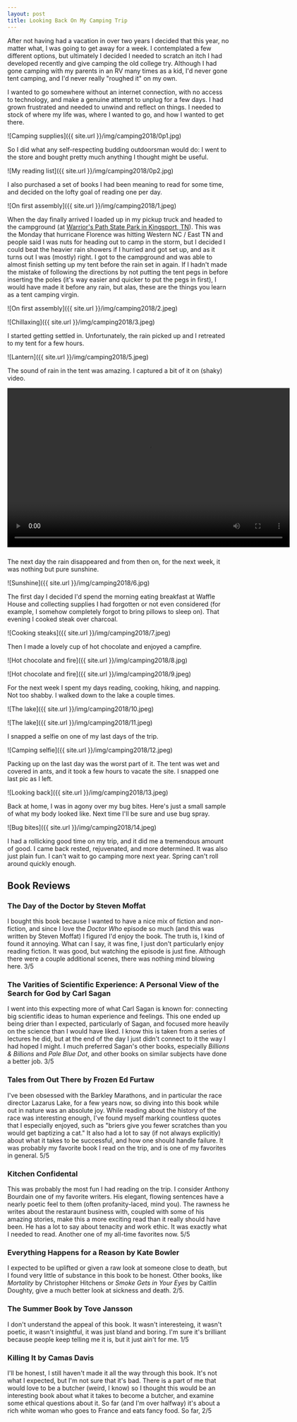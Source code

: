 ```yaml
---
layout: post
title: Looking Back On My Camping Trip
---
```


After not having had a vacation in over two years I decided that this year, no matter what, I was going to get away for a week. I contemplated a few different options, but ultimately I decided I needed to scratch an itch I had developed recently and give camping the old college try. Although I had gone camping with my parents in an RV many times as a kid, I'd never gone tent camping, and I'd never really "roughed it" on my own.

I wanted to go somewhere without an internet connection, with no access to technology, and make a genuine attempt to unplug for a few days. I had grown frustrated and needed to unwind and reflect on things. I needed to stock of where my life was, where I wanted to go, and how I wanted to get there.

![Camping supplies]({{ site.url }}/img/camping2018/0p1.jpg)

So I did what any self-respecting budding outdoorsman would do: I went to the store and bought pretty much anything I thought might be useful.

![My reading list]({{ site.url }}/img/camping2018/0p2.jpg)

I also purchased a set of books I had been meaning to read for some time, and decided on the lofty goal of reading one per day.

![On first assembly]({{ site.url }}/img/camping2018/1.jpeg)

When the day finally arrived I loaded up in my pickup truck and headed to the campground (at [Warrior's Path State Park in Kingsport, TN](https://www.openstreetmap.org/node/356841438)). This was the Monday that hurricane Florence was hitting Western NC / East TN and people said I was nuts for heading out to camp in the storm, but I decided I could beat the heavier rain showers if I hurried and got set up, and as it turns out I was (mostly) right. I got to the campground and was able to almost finish setting up my tent before the rain set in again. If I hadn't made the mistake of following the directions by not putting the tent pegs in before inserting the poles (it's way easier and quicker to put the pegs in first), I would have made it before any rain, but alas, these are the things you learn as a tent camping virgin.

![On first assembly]({{ site.url }}/img/camping2018/2.jpeg)

![Chillaxing]({{ site.url }}/img/camping2018/3.jpeg)

I started getting settled in. Unfortunately, the rain picked up and I retreated to my tent for a few hours.

![Lantern]({{ site.url }}/img/camping2018/5.jpeg)

The sound of rain in the tent was amazing. I captured a bit of it on (shaky) video.

<video width="640" height="360" style="display: block; margin: 0 auto; padding-bottom: 10px;" controls>
    <source src="{{ site.url }}/img/camping2018/4.mp4" type="video/mp4">
    There should be a video of rain falling on a tent here. If not, your browser may not support the video tag.
</video> 

The next day the rain disappeared and from then on, for the next week, it was nothing but pure sunshine.

![Sunshine]({{ site.url }}/img/camping2018/6.jpg)

The first day I decided I'd spend the morning eating breakfast at Waffle House and collecting supplies I had forgotten or not even considered (for example, I somehow completely forgot to bring pillows to sleep on). That evening I cooked steak over charcoal.

![Cooking steaks]({{ site.url }}/img/camping2018/7.jpeg)

Then I made a lovely cup of hot chocolate and enjoyed a campfire.

![Hot chocolate and fire]({{ site.url }}/img/camping2018/8.jpg)

![Hot chocolate and fire]({{ site.url }}/img/camping2018/9.jpeg)

For the next week I spent my days reading, cooking, hiking, and napping. Not too shabby. I walked down to the lake a couple times.

![The lake]({{ site.url }}/img/camping2018/10.jpeg)

![The lake]({{ site.url }}/img/camping2018/11.jpeg)

I snapped a selfie on one of my last days of the trip.

![Camping selfie]({{ site.url }}/img/camping2018/12.jpeg)

Packing up on the last day was the worst part of it. The tent was wet and covered in ants, and it took a few hours to vacate the site. I snapped one last pic as I left.

![Looking back]({{ site.url }}/img/camping2018/13.jpeg)

Back at home, I was in agony over my bug bites. Here's just a small sample of what my body looked like. Next time I'll be sure and use bug spray.

![Bug bites]({{ site.url }}/img/camping2018/14.jpeg)

I had a rollicking good time on my trip, and it did me a tremendous amount of good. I came back rested, rejuvenated, and more determined. It was also just plain fun. I can't wait to go camping more next year. Spring can't roll around quickly enough.

## Book Reviews

### The Day of the Doctor by Steven Moffat

I bought this book because I wanted to have a nice mix of fiction and non-fiction, and since I love the _Doctor Who_ episode so much (and this was written by Steven Moffat) I figured I'd enjoy the book. The truth is, I kind of found it annoying. What can I say, it was fine, I just don't particularly enjoy reading fiction. It was good, but watching the episode is just fine. Although there were a couple additional scenes, there was nothing mind blowing here. 3/5

### The Varities of Scientific Experience: A Personal View of the Search for God by Carl Sagan

I went into this expecting more of what Carl Sagan is known for: connecting big scientific ideas to human experience and feelings. This one ended up being drier than I expected, particularly of Sagan, and focused more heavily on the science than I would have liked. I know this is taken from a series of lectures he did, but at the end of the day I just didn't connect to it the way I had hoped I might. I much preferred Sagan's other books, especially _Billions & Billions_ and _Pale Blue Dot_, and other books on similar subjects have done a better job. 3/5

### Tales from Out There by Frozen Ed Furtaw

I've been obsessed with the Barkley Marathons, and in particular the race director Lazarus Lake, for a few years now, so diving into this book while out in nature was an absolute joy. While reading about the history of the race was interesting enough, I've found myself marking countless quotes that I especially enjoyed, such as "briers give you fewer scratches than you would get baptizing a cat." It also had a lot to say (if not always explicitly) about what it takes to be successful, and how one should handle failure. It was probably my favorite book I read on the trip, and is one of my favorites in general. 5/5

### Kitchen Confidental 

This was probably the most fun I had reading on the trip. I consider Anthony Bourdain one of my favorite writers. His elegant, flowing sentences have a nearly poetic feel to them (often profanity-laced, mind you). The rawness he writes about the restaraunt business with, coupled with some of his amazing stories, make this a more exciting read than it really should have been. He has a lot to say about tenacity and work ethic. It was exactly what I needed to read. Another one of my all-time favorites now. 5/5

### Everything Happens for a Reason by Kate Bowler

I expected to be uplifted or given a raw look at someone close to death, but I found very little of substance in this book to be honest. Other books, like _Mortality_ by Christopher Hitchens or _Smoke Gets in Your Eyes_ by Caitlin Doughty, give a much better look at sickness and death. 2/5.

### The Summer Book by Tove Jansson

I don't understand the appeal of this book. It wasn't interesteing, it wasn't poetic, it wasn't insightful, it was just bland and boring. I'm sure it's brilliant because people keep telling me it is, but it just ain't for me. 1/5

### Killing It by Camas Davis

I'll be honest, I still haven't made it all the way through this book. It's not what I expected, but I'm not sure that it's bad. There is a part of me that would love to be a butcher (weird, I know) so I thought this would be an interesting book about what it takes to become a butcher, and examine some ethical questions about it. So far (and I'm over halfway) it's about a rich white woman who goes to France and eats fancy food. So far, 2/5
 

